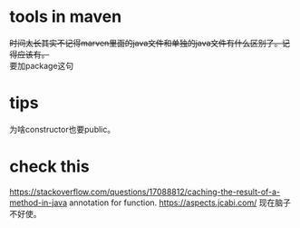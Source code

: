 # tools in maven

~~时间太长其实不记得marven里面的java文件和单独的java文件有什么区别了。记得应该有。~~  
要加package这句   

# tips
为啥constructor也要public。

# check this
https://stackoverflow.com/questions/17088812/caching-the-result-of-a-method-in-java
annotation for function.
https://aspects.jcabi.com/
现在脑子不好使。